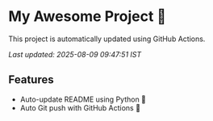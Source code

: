 # My Awesome Project 🚀

This project is automatically updated using GitHub Actions.

_Last updated: 2025-08-09 09:47:51 IST_

## Features
- Auto-update README using Python 🐍
- Auto Git push with GitHub Actions 🤖
